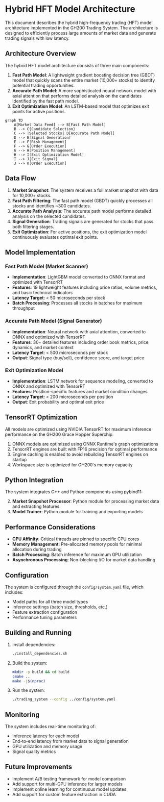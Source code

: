 # Hybrid HFT Model Architecture

This document describes the hybrid high-frequency trading (HFT) model architecture implemented in the GH200 Trading System. The architecture is designed to efficiently process large amounts of market data and generate trading signals with low latency.

## Architecture Overview

The hybrid HFT model architecture consists of three main components:

1. **Fast Path Model**: A lightweight gradient boosting decision tree (GBDT) model that quickly scans the entire market (10,000+ stocks) to identify potential trading opportunities.
2. **Accurate Path Model**: A more sophisticated neural network model with axial attention that performs detailed analysis on the candidates identified by the fast path model.
3. **Exit Optimization Model**: An LSTM-based model that optimizes exit points for active positions.

```mermaid
graph TD
    A[Market Data Feed] --> B[Fast Path Model]
    B --> C{Candidate Selection}
    C --> |Selected Stocks| D[Accurate Path Model]
    D --> E[Signal Generation]
    E --> F[Risk Management]
    F --> G[Order Execution]
    G --> H[Position Management]
    H --> I[Exit Optimization Model]
    I --> J[Exit Signal]
    J --> K[Order Execution]
```

## Data Flow

1. **Market Snapshot**: The system receives a full market snapshot with data for 10,000+ stocks.
2. **Fast Path Filtering**: The fast path model (GBDT) quickly processes all stocks and identifies ~300 candidates.
3. **Accurate Path Analysis**: The accurate path model performs detailed analysis on the selected candidates.
4. **Signal Generation**: Trading signals are generated for stocks that pass both filtering stages.
5. **Exit Optimization**: For active positions, the exit optimization model continuously evaluates optimal exit points.

## Model Implementation

### Fast Path Model (Market Scanner)

- **Implementation**: LightGBM model converted to ONNX format and optimized with TensorRT
- **Features**: 19 lightweight features including price ratios, volume metrics, and basic technical indicators
- **Latency Target**: < 50 microseconds per stock
- **Batch Processing**: Processes all stocks in batches for maximum throughput

### Accurate Path Model (Signal Generator)

- **Implementation**: Neural network with axial attention, converted to ONNX and optimized with TensorRT
- **Features**: 30+ detailed features including order book metrics, price dynamics, and market context
- **Latency Target**: < 500 microseconds per stock
- **Output**: Signal type (buy/sell), confidence score, and target price

### Exit Optimization Model

- **Implementation**: LSTM network for sequence modeling, converted to ONNX and optimized with TensorRT
- **Features**: Position-specific features and market condition changes
- **Latency Target**: < 200 microseconds per position
- **Output**: Exit probability and optimal exit price

## TensorRT Optimization

All models are optimized using NVIDIA TensorRT for maximum inference performance on the GH200 Grace Hopper Superchip:

1. ONNX models are optimized using ONNX Runtime's graph optimizations
2. TensorRT engines are built with FP16 precision for optimal performance
3. Engine caching is enabled to avoid rebuilding TensorRT engines on startup
4. Workspace size is optimized for GH200's memory capacity

## Python Integration

The system integrates C++ and Python components using pybind11:

2. **Market Snapshot Processor**: Python module for processing market data and extracting features
3. **Model Trainer**: Python module for training and exporting models

## Performance Considerations

- **CPU Affinity**: Critical threads are pinned to specific CPU cores
- **Memory Management**: Pre-allocated memory pools for minimal allocation during trading
- **Batch Processing**: Batch inference for maximum GPU utilization
- **Asynchronous Processing**: Non-blocking I/O for market data handling

## Configuration

The system is configured through the `config/system.yaml` file, which includes:

- Model paths for all three model types
- Inference settings (batch size, thresholds, etc.)
- Feature extraction configuration
- Performance tuning parameters

## Building and Running

1. Install dependencies:
   ```bash
   ./install_dependencies.sh
   ```

2. Build the system:
   ```bash
   mkdir -p build && cd build
   cmake ..
   make -j$(nproc)
   ```

3. Run the system:
   ```bash
   ./trading_system --config ../config/system.yaml
   ```

## Monitoring

The system includes real-time monitoring of:

- Inference latency for each model
- End-to-end latency from market data to signal generation
- GPU utilization and memory usage
- Signal quality metrics

## Future Improvements

- Implement A/B testing framework for model comparison
- Add support for multi-GPU inference for larger models
- Implement online learning for continuous model updates
- Add support for custom feature extraction in CUDA